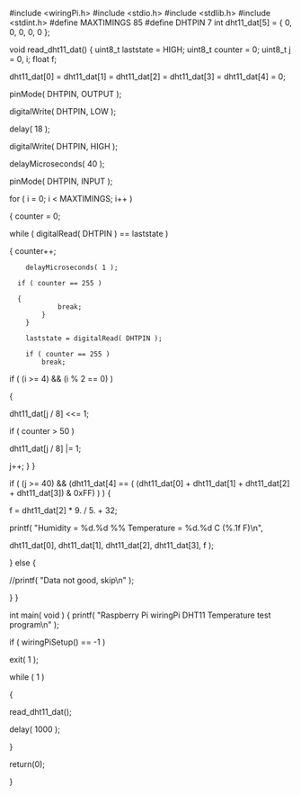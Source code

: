 #include <wiringPi.h>
#include <stdio.h>
#include <stdlib.h>
#include <stdint.h>
#define MAXTIMINGS	85
#define DHTPIN		7
int dht11_dat[5] = { 0, 0, 0, 0, 0 };
 
void read_dht11_dat()
{
	uint8_t laststate	= HIGH;
	uint8_t counter		= 0;
	uint8_t j		= 0, i;
	float	f; 
 
   dht11_dat[0] = dht11_dat[1] = dht11_dat[2] = dht11_dat[3] = dht11_dat[4] = 0;
 
   pinMode( DHTPIN, OUTPUT );
	
  digitalWrite( DHTPIN, LOW );
	
  delay( 18 );
	
  digitalWrite( DHTPIN, HIGH );
	
  delayMicroseconds( 40 );
	
  pinMode( DHTPIN, INPUT );
 
  for ( i = 0; i < MAXTIMINGS; i++ )
	
  {
		counter = 0;
		
   while ( digitalRead( DHTPIN ) == laststate )
		
   {
			counter++;
			
        delayMicroseconds( 1 );
			
      if ( counter == 255 )
			
      {
				break;
			}
		}
    
		laststate = digitalRead( DHTPIN );
 
		if ( counter == 255 )
			break;
 
if ( (i >= 4) && (i % 2 == 0) )
		
  {
		
   dht11_dat[j / 8] <<= 1;
			
   if ( counter > 50 )
			
   dht11_dat[j / 8] |= 1;
			
   j++;
		}
	}
  
 if ( (j >= 40) &&
	     (dht11_dat[4] == ( (dht11_dat[0] + dht11_dat[1] + dht11_dat[2] + dht11_dat[3]) & 0xFF) ) )
	{
  
  f = dht11_dat[2] * 9. / 5. + 32;
	
  printf( "Humidity = %d.%d %% Temperature = %d.%d C (%.1f F)\n",
	
  dht11_dat[0], dht11_dat[1], dht11_dat[2], dht11_dat[3], f );
	
  }
  else  {
	
  //printf( "Data not good, skip\n" );
	
  }
}
 
int main( void )
{
	printf( "Raspberry Pi wiringPi DHT11 Temperature test program\n" );
 
  if ( wiringPiSetup() == -1 )
	
  exit( 1 );
 
  while ( 1 )
	
  {
	
  read_dht11_dat();
	
  delay( 1000 ); 
	
  }
 
return(0);

}
